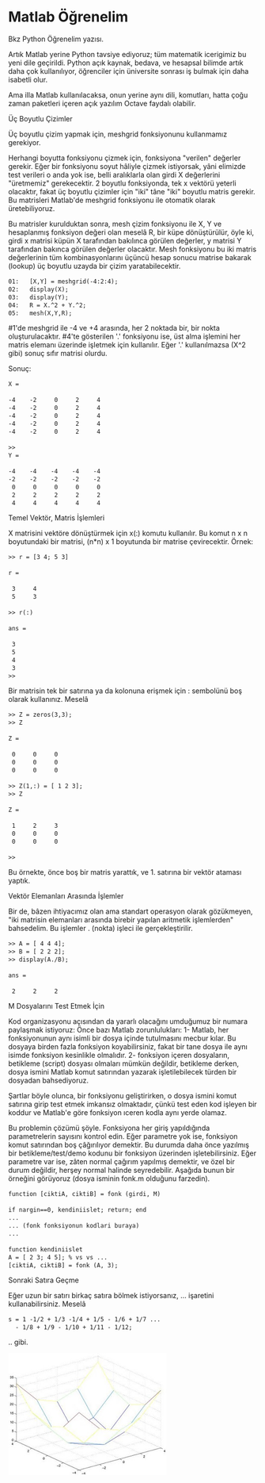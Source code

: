 # Matlab Öğrenelim

Bkz Python Öğrenelim yazısı. 

Artık Matlab yerine Python tavsiye ediyoruz; tüm matematik
icerigimiz bu yeni dile geçirildi. Python açık kaynak, bedava, ve
hesapsal bilimde artık daha çok kullanılıyor, öğrenciler için
üniversite sonrası iş bulmak için daha isabetli olur.

Ama illa Matlab kullanılacaksa, onun yerine aynı dili, komutları,
hatta çoğu zaman paketleri içeren açık yazılım Octave faydalı
olabilir.

Üç Boyutlu Çizimler 
  
Üç boyutlu çizim yapmak için, meshgrid fonksiyonunu kullanmamız
gerekiyor.
  
Herhangi boyutta fonksiyonu çizmek için, fonksiyona "verilen" değerler
gerekir. Eğer bir fonksiyonu soyut hâliyle çizmek istiyorsak, yâni
elimizde test verileri o anda yok ise, belli aralıklarla olan girdi X
değerlerini "üretmemiz" gerekecektir. 2 boyutlu fonksiyonda, tek x
vektörü yeterli olacaktır, fakat üç boyutlu çizimler için "iki" tâne
"iki" boyutlu matris gerekir. Bu matrisleri Matlab'de meshgrid
fonksiyonu ile otomatik olarak üretebiliyoruz.
  
Bu matrisler kurulduktan sonra, mesh çizim fonksiyonu ile X, Y ve
hesaplanmış fonksiyon değeri olan meselâ R, bir küpe dönüştürülür,
öyle ki, girdi x matrisi küpün X tarafından bakılınca görülen
değerler, y matrisi Y tarafından bakınca görülen değerler
olacaktır. Mesh fonksiyonu bu iki matris değerlerinin tüm
kombinasyonlarını üçüncü hesap sonucu matrise bakarak (lookup) üç
boyutlu uzayda bir çizim yaratabilecektir.

```  
01:   [X,Y] = meshgrid(-4:2:4);
02:   display(X);
03:   display(Y);
04:   R = X.^2 + Y.^2;
05:   mesh(X,Y,R);
``` 

#1'de meshgrid ile -4 ve +4 arasında, her 2 noktada bir, bir nokta oluşturulacaktır. #4'te gösterilen '.' fonksiyonu ise, üst alma işlemini her matris elemanı üzerinde işletmek için kullanılır. Eğer '.' kullanılmazsa (X^2 gibi) sonuç sıfır matrisi olurdu.   

Sonuç:  

```
X =

-4    -2     0     2     4
-4    -2     0     2     4
-4    -2     0     2     4
-4    -2     0     2     4
-4    -2     0     2     4

>>
Y =

-4    -4    -4    -4    -4
-2    -2    -2    -2    -2
 0     0     0     0     0
 2     2     2     2     2
 4     4     4     4     4
```
 
Temel Vektör, Matris İşlemleri 
  
X matrisini vektöre dönüştürmek için x(:) komutu kullanılır. Bu komut n x n boyutundaki bir matrisi, (n*n) x 1 boyutunda bir matrise çevirecektir. Örnek:  

```
>> r = [3 4; 5 3]

r =

 3     4
 5     3

>> r(:)

ans =

 3
 5
 4
 3
>>
```
  
Bir matrisin tek bir satırına ya da kolonuna erişmek için : sembolünü boş olarak kullanınız. Meselâ  

```
>> Z = zeros(3,3);
>> Z

Z =

 0     0     0
 0     0     0
 0     0     0

>> Z(1,:) = [ 1 2 3];
>> Z

Z =

 1     2     3
 0     0     0
 0     0     0

>>
```
 
Bu örnekte, önce boş bir matris yarattık, ve 1. satırına bir vektör ataması yaptık.   
  
Vektör Elemanları Arasında İşlemler 
  
Bir de, bâzen ihtiyacımız olan ama standart operasyon olarak
gözükmeyen, "iki matrisin elemanları arasında birebir yapılan
aritmetik işlemlerden" bahsedelim. Bu işlemler . (nokta) işleci ile
gerçekleştirilir.
  
```  
>> A = [ 4 4 4];
>> B = [ 2 2 2];
>> display(A./B);

ans =

 2     2     2
```
 
M Dosyalarını Test Etmek İçin 
    
Kod organizasyonu açısından da yararlı olacağını umduğumuz bir numara
paylaşmak istiyoruz: Önce bazı Matlab zorunlulukları: 1- Matlab, her
fonksiyonunun aynı isimli bir dosya içinde tutulmasını mecbur
kılar. Bu dosyaya birden fazla fonksiyon koyabilirsiniz, fakat bir
tane dosya ile aynı isimde fonksiyon kesinlikle olmalıdır. 2-
fonksiyon içeren dosyaların, betikleme (script) dosyası olmaları
mümkün değildir, betikleme derken, dosya ismini Matlab komut
satırından yazarak işletilebilecek türden bir dosyadan bahsediyoruz.

Şartlar böyle olunca, bir fonksiyonu geliştirirken, o dosya ismini komut satırına girip test etmek imkansız olmaktadır, çünkü test eden kod işleyen bir koddur ve Matlab'e göre fonksiyon ıceren kodla aynı yerde olamaz.   

Bu problemin çözümü şöyle. Fonksiyona her giriş yapıldığında parametrelerin sayısını kontrol edin. Eğer parametre yok ise, fonksiyon komut satırından boş çâğırılıyor demektir. Bu durumda daha önce yazılmış bir betikleme/test/demo kodunu bir fonksiyon üzerinden işletebilirsiniz. Eğer parametre var ise, zâten normal çağırım yapılmış demektir, ve özel bir durum değildir, herşey normal halinde seyredebilir. Aşağıda bunun bir örneğini görüyoruz (dosya isminin fonk.m olduğunu farzedin).  

``` 
function [ciktiA, ciktiB] = fonk (girdi, M)

if nargin==0, kendiniislet; return; end
...
... (fonk fonksiyonun kodlari buraya)
...

function kendiniislet
A = [ 2 3; 4 5]; % vs vs ...
[ciktiA, ciktiB] = fonk (A, 3);
```
 
Sonraki Satıra Geçme   
  
Eğer uzun bir satırı birkaç satıra bölmek istiyorsanız, ... işaretini
kullanabilirsiniz. Meselâ

```
s = 1 -1/2 + 1/3 -1/4 + 1/5 - 1/6 + 1/7 ...
  - 1/8 + 1/9 - 1/10 + 1/11 - 1/12;
```

 .. gibi.


![](matlab_meshgrid.jpg)
